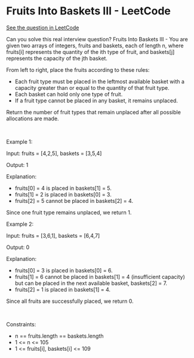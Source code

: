 # Fruits Into Baskets III - LeetCode
[See the question in LeetCode](https://leetcode.com/problems/fruits-into-baskets-iii/submissions/1726866056/?envType=daily-question&envId=2025-08-06)

Can you solve this real interview question? Fruits Into Baskets III - You are given two arrays of integers, fruits and baskets, each of length n, where fruits[i] represents the quantity of the ith type of fruit, and baskets[j] represents the capacity of the jth basket.

From left to right, place the fruits according to these rules:

 * Each fruit type must be placed in the leftmost available basket with a capacity greater than or equal to the quantity of that fruit type.
 * Each basket can hold only one type of fruit.
 * If a fruit type cannot be placed in any basket, it remains unplaced.

Return the number of fruit types that remain unplaced after all possible allocations are made.

 

Example 1:

Input: fruits = [4,2,5], baskets = [3,5,4]

Output: 1

Explanation:

 * fruits[0] = 4 is placed in baskets[1] = 5.
 * fruits[1] = 2 is placed in baskets[0] = 3.
 * fruits[2] = 5 cannot be placed in baskets[2] = 4.

Since one fruit type remains unplaced, we return 1.

Example 2:

Input: fruits = [3,6,1], baskets = [6,4,7]

Output: 0

Explanation:

 * fruits[0] = 3 is placed in baskets[0] = 6.
 * fruits[1] = 6 cannot be placed in baskets[1] = 4 (insufficient capacity) but can be placed in the next available basket, baskets[2] = 7.
 * fruits[2] = 1 is placed in baskets[1] = 4.

Since all fruits are successfully placed, we return 0.

 

Constraints:

 * n == fruits.length == baskets.length
 * 1 <= n <= 105
 * 1 <= fruits[i], baskets[i] <= 109
